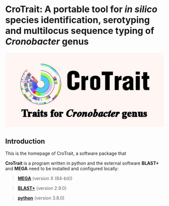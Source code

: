# CroTrait: A portable tool for *in silico* species identification, serotyping and multilocus sequence typing of *Cronobacter* genus
![icon](assist/icon.jpg)

## Introduction

This is the homepage of CroTrait, a software package that 

**CroTrait** is a program written in python and the external software **BLAST+** and **MEGA** need to be installed and configured locally:<br>

>**[MEGA](https://www.megasoftware.net/)** (version X (64-bit))<br>

>**[BLAST+](https://blast.ncbi.nlm.nih.gov/)** (version 2.9.0)<br>

>**[python](https://www.python.org/)** (version 3.8.0) <br>

## 